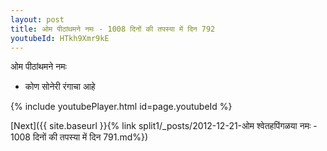 ```yaml
---
layout: post
title: ओम पीठांथमने नमः - 1008 दिनों की तपस्या में दिन 792
youtubeId: HTkh9Xmr9kE
---
```

 
 
 ओम पीठांथमने नमः  
 
 -  कोण सोनेरी रंगाचा आहे 
 
  
 
  
 
 
 
 
 
 


{% include youtubePlayer.html id=page.youtubeId %}
 
[Next]({{ site.baseurl }}{% link  split1/_posts/2012-12-21-ओम श्वेतहपिंगळया नमः - 1008 दिनों की तपस्या में दिन 791.md%})
 
